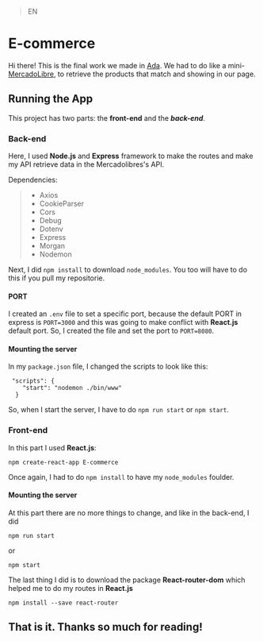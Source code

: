 >EN

# E-commerce

Hi there! This is the final work we made in [Ada](https://ada.com.ar/). We had to do like a mini-[MercadoLibre](https://www.mercadolibre.com.ar/),
to retrieve the products that match and showing in our page. 

## Running the App

This project has two parts: the **front-end** and the **_back-end_**. 

### Back-end

Here, I used **Node.js** and **Express** framework to make the routes and make my API retrieve data in the Mercadolibres's API.

Dependencies: 

> - Axios
> - CookieParser
> - Cors
> - Debug 
> - Dotenv
> - Express
> - Morgan
> - Nodemon

Next, I did `npm install` to download `node_modules`. You too will have to do this if you pull my repositorie. 

#### PORT

I created an `.env` file to set a specific port, because the default PORT in express is `PORT=3000` and this was going to make 
conflict with **React.js** default port. So, I created the file and set the port to `PORT=8080`. 


#### Mounting the server

In my `package.json` file, I changed the scripts to look like this: 

```
 "scripts": {
    "start": "nodemon ./bin/www"
  }
```
So, when I start the server, I have to do `npm run start` or `npm start`.

### Front-end

In this part I used **React.js**:

```
npm create-react-app E-commerce
```

Once again, I had to do `npm install` to have my `node_modules` foulder.

#### Mounting the server

At this part there are no more things to change, and like in the back-end, I did

 ```
 npm run start 
  ```
 or 
  ```
 npm start
  ```
  
The last thing I did is to download the package **React-router-dom** which helped me to do my routes in **React.js**
```
npm install --save react-router
```
  
 ## That is it. Thanks so much for reading!

